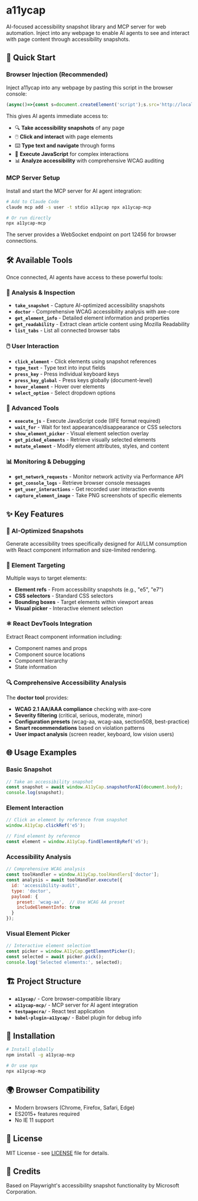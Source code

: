 # a11ycap

AI-focused accessibility snapshot library and MCP server for web automation. Inject into any webpage to enable AI agents to see and interact with page content through accessibility snapshots.

## 🚀 Quick Start

### Browser Injection (Recommended)

Inject a11ycap into any webpage by pasting this script in the browser console:

```javascript
(async()=>{const s=document.createElement('script');s.src='http://localhost:12456/a11ycap.js';document.head.appendChild(s);await new Promise(r=>s.onload=r);await window.A11yCap.initializeMCPConnection('ws://localhost:12456/browser-ws');console.log('✅ Connected to a11ycap MCP server')})()
```

This gives AI agents immediate access to:
- 🔍 **Take accessibility snapshots** of any page
- 🖱️ **Click and interact** with page elements
- ⌨️ **Type text and navigate** through forms
- 🤖 **Execute JavaScript** for complex interactions
- 📊 **Analyze accessibility** with comprehensive WCAG auditing

### MCP Server Setup

Install and start the MCP server for AI agent integration:

```bash
# Add to Claude Code
claude mcp add -s user -t stdio a11ycap npx a11ycap-mcp

# Or run directly
npx a11ycap-mcp
```

The server provides a WebSocket endpoint on port 12456 for browser connections.

## 🛠️ Available Tools

Once connected, AI agents have access to these powerful tools:

### 📸 Analysis & Inspection
- **`take_snapshot`** - Capture AI-optimized accessibility snapshots
- **`doctor`** - Comprehensive WCAG accessibility analysis with axe-core
- **`get_element_info`** - Detailed element information and properties
- **`get_readability`** - Extract clean article content using Mozilla Readability
- **`list_tabs`** - List all connected browser tabs

### 🖱️ User Interaction
- **`click_element`** - Click elements using snapshot references
- **`type_text`** - Type text into input fields
- **`press_key`** - Press individual keyboard keys
- **`press_key_global`** - Press keys globally (document-level)
- **`hover_element`** - Hover over elements
- **`select_option`** - Select dropdown options

### 🔧 Advanced Tools
- **`execute_js`** - Execute JavaScript code (IIFE format required)
- **`wait_for`** - Wait for text appearance/disappearance or CSS selectors
- **`show_element_picker`** - Visual element selection overlay
- **`get_picked_elements`** - Retrieve visually selected elements
- **`mutate_element`** - Modify element attributes, styles, and content

### 📊 Monitoring & Debugging
- **`get_network_requests`** - Monitor network activity via Performance API
- **`get_console_logs`** - Retrieve browser console messages
- **`get_user_interactions`** - Get recorded user interaction events
- **`capture_element_image`** - Take PNG screenshots of specific elements

## ✨ Key Features

### 🤖 AI-Optimized Snapshots
Generate accessibility trees specifically designed for AI/LLM consumption with React component information and size-limited rendering.

### 🎯 Element Targeting
Multiple ways to target elements:
- **Element refs** - From accessibility snapshots (e.g., "e5", "e7")
- **CSS selectors** - Standard CSS selectors
- **Bounding boxes** - Target elements within viewport areas
- **Visual picker** - Interactive element selection

### ⚛️ React DevTools Integration
Extract React component information including:
- Component names and props
- Component source locations
- Component hierarchy
- State information

### 🔍 Comprehensive Accessibility Analysis
The **doctor tool** provides:
- **WCAG 2.1 AA/AAA compliance** checking with axe-core
- **Severity filtering** (critical, serious, moderate, minor)
- **Configuration presets** (wcag-aa, wcag-aaa, section508, best-practice)
- **Smart recommendations** based on violation patterns
- **User impact analysis** (screen reader, keyboard, low vision users)

## 🌐 Usage Examples

### Basic Snapshot
```javascript
// Take an accessibility snapshot
const snapshot = await window.A11yCap.snapshotForAI(document.body);
console.log(snapshot);
```

### Element Interaction
```javascript
// Click an element by reference from snapshot
window.A11yCap.clickRef('e5');

// Find element by reference
const element = window.A11yCap.findElementByRef('e5');
```

### Accessibility Analysis
```javascript
// Comprehensive WCAG analysis
const toolHandler = window.A11yCap.toolHandlers['doctor'];
const analysis = await toolHandler.execute({
  id: 'accessibility-audit',
  type: 'doctor',
  payload: {
    preset: 'wcag-aa',  // Use WCAG AA preset
    includeElementInfo: true
  }
});
```

### Visual Element Picker
```javascript
// Interactive element selection
const picker = window.A11yCap.getElementPicker();
const selected = await picker.pick();
console.log('Selected elements:', selected);
```

## 🏗️ Project Structure

- **`a11ycap/`** - Core browser-compatible library
- **`a11ycap-mcp/`** - MCP server for AI agent integration
- **`testpagecra/`** - React test application
- **`babel-plugin-a11ycap/`** - Babel plugin for debug info

## 🔧 Installation

```bash
# Install globally
npm install -g a11ycap-mcp

# Or use npx
npx a11ycap-mcp
```

## 🌍 Browser Compatibility

- Modern browsers (Chrome, Firefox, Safari, Edge)
- ES2015+ features required
- No IE 11 support

## 📄 License

MIT License - see [LICENSE](LICENSE) file for details.

## 🙏 Credits

Based on Playwright's accessibility snapshot functionality by Microsoft Corporation.
